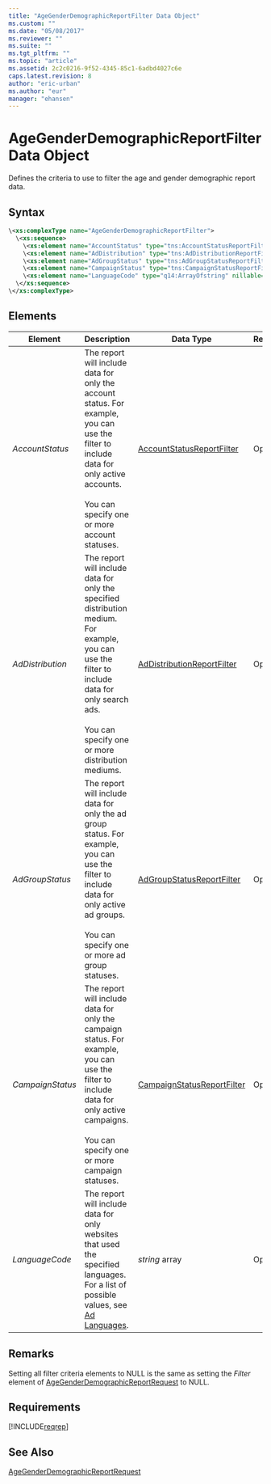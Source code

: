 ```yaml
---
title: "AgeGenderDemographicReportFilter Data Object"
ms.custom: ""
ms.date: "05/08/2017"
ms.reviewer: ""
ms.suite: ""
ms.tgt_pltfrm: ""
ms.topic: "article"
ms.assetid: 2c2c0216-9f52-4345-85c1-6adbd4027c6e
caps.latest.revision: 8
author: "eric-urban"
ms.author: "eur"
manager: "ehansen"
---
```

# AgeGenderDemographicReportFilter Data Object
Defines the criteria to use to filter the age and gender demographic report data.

## Syntax

```xml
\<xs:complexType name="AgeGenderDemographicReportFilter">
  \<xs:sequence>
    \<xs:element name="AccountStatus" type="tns:AccountStatusReportFilter" nillable="true" minOccurs="0"/>
    \<xs:element name="AdDistribution" type="tns:AdDistributionReportFilter" nillable="true" minOccurs="0"/>
    \<xs:element name="AdGroupStatus" type="tns:AdGroupStatusReportFilter" nillable="true" minOccurs="0"/>
    \<xs:element name="CampaignStatus" type="tns:CampaignStatusReportFilter" nillable="true" minOccurs="0"/>
    \<xs:element name="LanguageCode" type="q14:ArrayOfstring" nillable="true" minOccurs="0" xmlns:q14="http://schemas.microsoft.com/2003/10/Serialization/Arrays"/>
  \</xs:sequence>
\</xs:complexType>
```

## <a name="Elements"></a>Elements

|Element|Description|Data Type|Required/Optional|
|-----------|---------------|-------------|---------------------|
|*AccountStatus*|The report will include data for only the account status. For example, you can use the filter to include data for only active accounts.<br /><br />You can specify one or more account statuses.|[AccountStatusReportFilter](../reporting-api/accountstatusreportfilter-value-set.md)|Optional|
|*AdDistribution*|The report will include data for only the specified distribution medium. For example, you can use the filter to include data for only search ads.<br /><br />You can specify one or more distribution mediums.|[AdDistributionReportFilter](../reporting-api/addistributionreportfilter-value-set.md)|Optional|
|*AdGroupStatus*|The report will include data for only the ad group status. For example, you can use the filter to include data for only active ad groups.<br /><br />You can specify one or more ad group statuses.|[AdGroupStatusReportFilter](../reporting-api/adgroupstatusreportfilter-value-set.md)|Optional|
|*CampaignStatus*|The report will include data for only the campaign status. For example, you can use the filter to include data for only active campaigns.<br /><br />You can specify one or more campaign statuses.|[CampaignStatusReportFilter](../reporting-api/campaignstatusreportfilter-value-set.md)|Optional|
|*LanguageCode*|The report will include data for only websites that used the specified languages. For a list of possible values, see [Ad Languages](http://msdn.microsoft.com/library/ac68ee2d-1cbc-4ea7-b648-68c21f8ffa3a).|*string* array|Optional|

## Remarks
Setting all filter criteria elements to NULL is the same as setting the *Filter* element of [AgeGenderDemographicReportRequest](../reporting-api/agegenderdemographicreportrequest-data-object.md) to NULL.

## Requirements
[!INCLUDE[reqrep](../reporting-api/includes/reqrep.md)]
## See Also
[AgeGenderDemographicReportRequest](../reporting-api/agegenderdemographicreportrequest-data-object.md)

